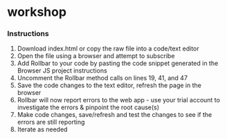 # workshop

### Instructions
1. Download index.html or copy the raw file into a code/text editor
2. Open the file using a browser and attempt to subscribe
3. Add Rollbar to your code by pasting the code snippet generated in the Browser JS project instructions
4. Uncomment the Rollbar method calls on lines 19, 41, and 47
5. Save the code changes to the text editor, refresh the page in the browser
6. Rollbar will now report errors to the web app - use your trial account to investigate the errors & pinpoint the root cause(s)
7. Make code changes, save/refresh and test the changes to see if the errors are still reporting
8. Iterate as needed
